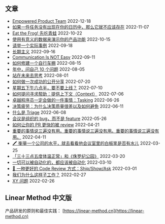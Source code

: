 ## 文章

* [Empowered Product Team](posts/2022/12-18-empowered-product-team.md) 2022-12-18
* [如果一件任务没有出现在你的日历中，那么它就不应该存在](posts/2022/11-07-use-calendar.md) 2022-11-07
* [Eat the Frog! 先吃青蛙](posts/2022/10-22-eat-the-frog-first.md) 2022-10-22
* [使用有意义的数据来演示你的产品功能](posts/2022/10-15-showcase-with-real-data.md) 2022-10-15
* [请举一个实际事例](posts/2022/09-18-give-me-a-fact-please.md) 2022-09-18
* [长期主义](posts/2022/09-16-longtermism.md) 2022-09-16
* [Communication Is NOT Easy](posts/2022/09-11-communication-is-not-easy.md) 2022-09-11
* [如何修建一个自行车棚](posts/2022/08-15-how-to-build-a-bike-shed.md) 2022-08-15
* [年中，问自己 10 个问题](posts/2022/08-05-ten-questions.md) 2022-08-05
* [站在未来去思考](posts/2022/08-01-think-in-the-future.md) 2022-08-01
* [如何做一次成功的公开分享](posts/2022/07-20-SCQA-and-six-rehearsals.md) 2022-07-20
* [星期五下午六点半，要不要上线？](posts/2022/07-10-continues-deployment-on-the-friday-afternoon.md) 2022-07-10
* [如何提问寻求帮助：提供上下文（Context）](posts/2022/07-06-ask-with-context.md) 2022-07-06
* [卓越程序员一定会做的一件事情：Tasking](posts/2022/06-26-tasking) 2022-06-26
* [决策疲劳：为什么决策质量很差以及如何避免](posts/2022/06-11-decision-fatigue.md) 2022-06-11
* [什么是 Triage](posts/2022/06-08-what-is-triage.md) 2022-06-08
* [会议是组织的 bug，而不是 feature](posts/2022/05-26-meetings-are-bugs-not-features.md) 2022-05-26
* [如何让你的 PR 更快的被 review](posts/2022/04-21-how-to-get-your-pr-reviewed.md) 2022-04-21
* [重要的事情说三遍没有用。重要的事情说三遍没有用。重要的事情说三遍没有用。](posts/2022/04-11-important-things.md) 2022-04-11
* [🖍 衡量一个公司的水平，就去看看他会议室里的白板笔是否有水儿](posts/2022/03-25_whiteboard_marker.md) 2022-03-25
* [「三十三点五度体温正常」和《侏罗纪公园》](posts/2022/03-20_33_degrees_and_jurassic_park.md) 2022-03-20
* [一切可以被自动化的，都应该被自动化](posts/2022/03-10_everything_can_be_automated_must_be_automated.md) 2022-03-10
* [🚀 一种更好的 Code Review 方式：Ship/Show/Ask](posts/2022/03-01_ship_show_ask.md) 2022-03-01
* [我们为什么这样子工作？](posts/2022/02-27_why_we_work.md) 2022-02-27
* [XY 问题](posts/2022/02-26_xy_problem.md) 2022-02-26

## Linear Method 中文版

产品研发的原则和最佳实践： [https://linear-method.cn](https://linear-method.cn)
